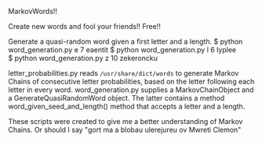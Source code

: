 MarkovWords!!

Create new words and fool your friends!! Free!!

Generate a quasi-random word given a first letter and a length.
    $ python word_generation.py e 7
    eaentit
    $ python word_generation.py l 6
    lyplee	     
    $ python word_generation.py z 10
    zekeroncku
    
letter_probabilities.py reads `/usr/share/dict/words` to generate Markov Chains of consecutive letter probabilities, based on the letter following each letter in every word. word_generation.py supplies a MarkovChainObject and a GenerateQuasiRandomWord object. The latter contains a method word_given_seed_and_length() method that accepts a letter and a length.

These scripts were created to give me a better understanding of Markov Chains. Or should I say "gort ma a blobau ulerejureu ov Mwreti Clemon"

